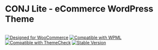 # CONJ Lite - eCommerce WordPress Theme
<br/>[![Designed for WooCommerce](https://img.shields.io/badge/Designed%20for-WooCommerce-9a6b95.svg)](https://www.conj.ws) [![Compatible with WPML](https://img.shields.io/badge/Compatible%20with-WPML-308fb0.svg)](https://wpml.org/theme/hypermarket/) [![Compatible with ThemeCheck](https://img.shields.io/badge/ThemeCheck-Passed-c4d658.svg)](http://themecheck.org/score/wordpress-theme-conj-lite.html) [![Stable Version](https://img.shields.io/badge/Stable%20version-1.0.0-8a91ff.svg)](https://wp.me/p8930x-8q)
